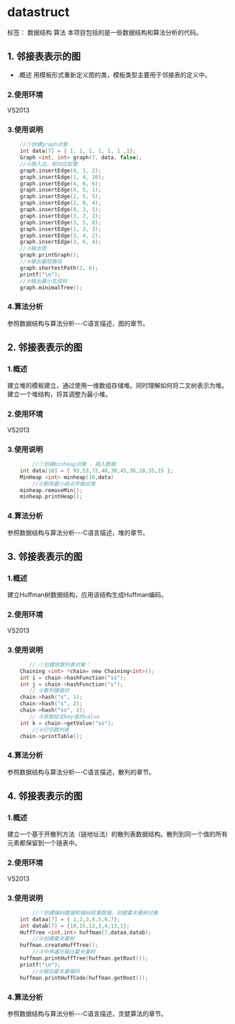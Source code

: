# datastruct

标签： 数据结构 算法
本项目包括的是一些数据结构和算法分析的代码。
## 1. 邻接表表示的图
  - .概述
用模板形式重新定义图的类，模板类型主要用于邻接表的定义中。
### 2.使用环境
VS2013
### 3.使用说明

```C
    //①创建graph对象
    int data[7] = { 1, 1, 1, 1, 1, 1 ,1};
	Graph <int, int> graph(7, data, false);
	//②插入边，和对应权重
    graph.insertEdge(0, 1, 2);
	graph.insertEdge(1, 4, 10);
	graph.insertEdge(4, 6, 6);
	graph.insertEdge(6, 5, 1);
	graph.insertEdge(2, 5, 5);
	graph.insertEdge(2, 0, 4);
	graph.insertEdge(0, 3, 1);
	graph.insertEdge(3, 2, 2);
	graph.insertEdge(3, 5, 8);
	graph.insertEdge(1, 3, 3);
	graph.insertEdge(3, 4, 2);
	graph.insertEdge(3, 6, 4);
	//③输出图
    graph.printGraph();
	//④输出最短路径
    graph.shortestPath(2, 6);
	printf("\n");
	//⑤输出最小生成树
	graph.minimalTree();
```
### 4.算法分析
参照数据结构与算法分析---C语言描述，图的章节。
## 2. 邻接表表示的图
### 1.概述
建立堆的模板建立，通过使用一维数组存储堆。同时理解如何将二叉树表示为堆。建立一个堆结构，将其调整为最小堆。
### 2.使用环境
VS2013
### 3.使用说明
```C
        //①创建minheap对象 ，插入数据
    int data[10] = { 93,53,72,48,30,45,36,18,35,15 };
	MinHeap <int> minheap(10,data)
        //②删除最小结点并输出堆
	minheap.removeMin();
	minheap.printHeap();
```
### 4.算法分析
参照数据结构与算法分析---C语言描述，堆的章节。
## 3. 邻接表表示的图
### 1.概述
建立Huffman树数据结构，应用该结构生成Huffman编码。
### 2.使用环境
VS2013
### 3.使用说明
```C
       // ①创建链散列表对象：
    Chaining <int> *chain= new Chaining<int>();
	int i = chain->hashFunction("ss");
	int j = chain->hashFunction("s");
       // ②散列键值对	
    chain->hash("s", 1);
	chain->hash("s", 2);
	chain->hash("ss", 2);
       // ③获取给定key值的value
	int k = chain->getValue("ss");
        //④打印散列表	
    chain->printTable();

```
### 4.算法分析
参照数据结构与算法分析---C语言描述，散列的章节。
## 4. 邻接表表示的图
### 1.概述
建立一个基于开散列方法（链地址法）的散列表数据结构。散列到同一个值的所有元素都保留到一个链表中。
### 2.使用环境
VS2013
### 3.使用说明
```C
        //①创建编码数据和编码权重数据，创建霍夫曼树对象
    int dataa[7] = { 1,2,3,4,5,6,7};
	int datab[7] = {10,15,12,3,4,13,1};
	HuffTree <int,int> huffman(7,dataa,datab);
        //②创建霍夫曼树	
    huffman.createHuffTree();
        //③中序遍历输出霍夫曼树
	huffman.printHuffTree(huffman.getRoot());
	printf("\n");
        //④输出霍夫曼编码
	huffman.printHuffCode(huffman.getRoot());


```
### 4.算法分析
参照数据结构与算法分析---C语言描述，贪婪算法的章节。







